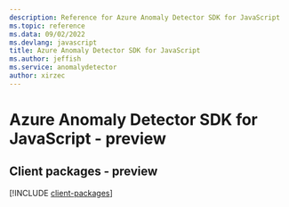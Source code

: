 ```yaml
---
description: Reference for Azure Anomaly Detector SDK for JavaScript
ms.topic: reference
ms.data: 09/02/2022
ms.devlang: javascript
title: Azure Anomaly Detector SDK for JavaScript
ms.author: jeffish
ms.service: anomalydetector
author: xirzec
---
```

# Azure Anomaly Detector SDK for JavaScript - preview

## Client packages - preview
[!INCLUDE [client-packages](anomaly-detector-client-index.md)]